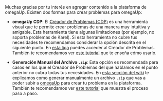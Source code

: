 Muchas gracias por tu interés en agregar contenido a la plataforma de omegaUp. Existen dos formas para crear problemas para omegaUp:

* **omegaUp CDP**: El [Creador de Problemas (CDP)](https://omegaup.com/problem/creator) es una herramienta visual que te permite crear problemas de una manera muy intuitiva y amigable. Esta herramienta tiene algunas limitaciones (por ejemplo, no soporta problemas de Karel). Si esta herramienta no cubre tus necesidades te recomendamos considerar la opción descrita en el siguiente punto. En [esta liga](https://omegaup.com/problem/creator) puedes acceder al Creador de Problemas. También te recomendamos ver [este tutorial](https://www.youtube.com/watch?v=cUUP9DqQ1Vg) que te enseña cómo usarlo. 

* **Generación Manual del Archivo `.zip`**: Esta opción es recomendada para casos en los que el Creador de Problemas del que hablamos en el punto anterior no cubra todas tus necesidades. En [esta sección del wiki](https://github.com/omegaup/omegaup/wiki/Generaci%C3%B3n-Manual-de-Archivo-.zip-para-Problemas) te explicamos como generar manualmente un archivo `.zip` que vas a poder subir a [omegaUp](https://omegaup.com/problem/new/) para crear tu problema en la plataforma. También te recomendamos ver [este tutorial](https://www.youtube.com/watch?v=LfyRSsgrvNc) que muestra el proceso paso a paso.